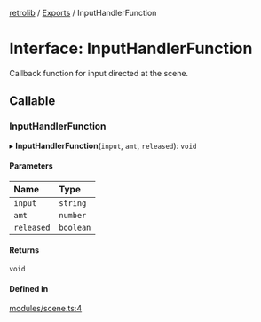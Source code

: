 [retrolib](../README.md) / [Exports](../modules.md) / InputHandlerFunction

# Interface: InputHandlerFunction

Callback function for input directed at the scene.

## Callable

### InputHandlerFunction

▸ **InputHandlerFunction**(`input`, `amt`, `released`): `void`

#### Parameters

| Name | Type |
| :------ | :------ |
| `input` | `string` |
| `amt` | `number` |
| `released` | `boolean` |

#### Returns

`void`

#### Defined in

[modules/scene.ts:4](https://github.com/philbgarner/retrolib/blob/567c4cd/src/modules/scene.ts#L4)
